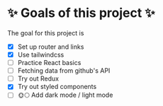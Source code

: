 # ✨ Goals of this project ✨

The goal for this project is
- [x] Set up router and links
- [x] Use tailwindcss
- [ ] Practice React basics
- [ ] Fetching data from github's API
- [ ] Try out Redux
- [x] Try out styled components
- [ ] 🌞🌕 Add dark mode / light mode